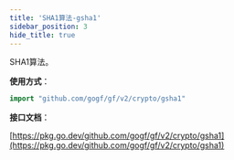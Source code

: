 ```yaml
---
title: 'SHA1算法-gsha1'
sidebar_position: 3
hide_title: true
---
```


SHA1算法。

**使用方式**：

```go
import "github.com/gogf/gf/v2/crypto/gsha1"
```

**接口文档**：

[https://pkg.go.dev/github.com/gogf/gf/v2/crypto/gsha1](https://pkg.go.dev/github.com/gogf/gf/v2/crypto/gsha1)